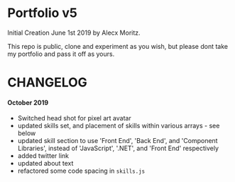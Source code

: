 # Portfolio v5

Initial Creation June 1st 2019 by Alecx Moritz.

This repo is public, clone and experiment as you wish, but please dont take my portfolio and pass it off as yours. 

# CHANGELOG

#### October 2019
* Switched head shot for pixel art avatar
* updated skills set, and placement of skills within various arrays - see below
* updated skill section to use 'Front End', 'Back End', and 'Component Libraries', instead of 'JavaScript', '.NET', and 'Front End' respectively
* added twitter link
* updated about text
* refactored some code spacing in `skills.js`
